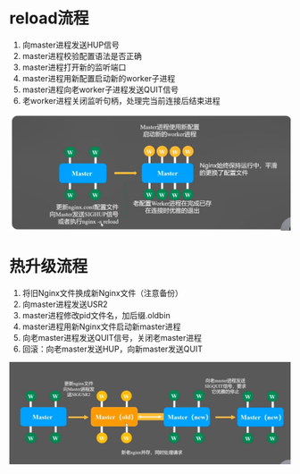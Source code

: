 # reload流程
1. 向master进程发送HUP信号
2. master进程校验配置语法是否正确
3. master进程打开新的监听端口
4. master进程用新配置启动新的worker子进程
5. master进程向老worker子进程发送QUIT信号
6. 老worker进程关闭监听句柄，处理完当前连接后结束进程

![avatar](image/4.jpg)


# 热升级流程
1. 将旧Nginx文件换成新Nginx文件（注意备份）
2. 向master进程发送USR2
3. master进程修改pid文件名，加后缀.oldbin
4. master进程用新Nginx文件启动新master进程
5. 向老master进程发送QUIT信号，关闭老master进程
6. 回滚：向老master发送HUP，向新master发送QUIT

![avatar](image/5.jpg)